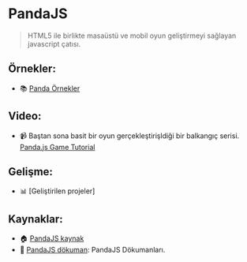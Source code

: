 # PandaJS
> HTML5 ile birlikte masaüstü ve mobil oyun geliştirmeyi sağlayan javascript çatısı.
> 

## Örnekler:

- :books: [Panda Örnekler](http://www.pandajs.net/showcase/)

## Video:
- :video_camera: Baştan sona basit bir oyun gerçekleştirişldiği bir balkangıç serisi.
<a href="https://www.youtube.com/watch?v=2-QDu0zEKyI&list=PLknoUyBGDcVR-_tMrbdqJVSmnekwx0o_1
" target="_blank">Panda.js Game Tutorial</a>

## Gelişme:

- :bar_chart: [Geliştirilen projeler]


## Kaynaklar:
- :house:  [PandaJS kaynak]() 
- :memo: [PandaJS dökuman](http://www.pandajs.net/docs/): PandaJS Dökumanları.
